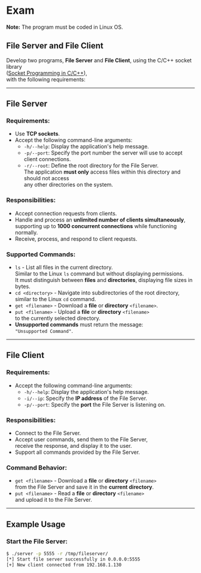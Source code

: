# Exam

**Note:** The program must be coded in Linux OS.

## File Server and File Client

Develop two programs, **File Server** and **File Client**, using the C/C++ socket library  
([Socket Programming in C/C++](https://www.geeksforgeeks.org/socket-programming-cc/)),  
with the following requirements:

---

## File Server

### Requirements:
- Use **TCP sockets**.
- Accept the following command-line arguments:
  - `-h/--help`: Display the application's help message.
  - `-p/--port`: Specify the port number the server will use to accept client connections.
  - `-r/--root`: Define the root directory for the File Server.  
    The application **must only** access files within this directory and should not access  
    any other directories on the system.

### Responsibilities:
- Accept connection requests from clients.
- Handle and process an **unlimited number of clients simultaneously**,  
  supporting up to **1000 concurrent connections** while functioning normally.
- Receive, process, and respond to client requests.

### Supported Commands:
- `ls` - List all files in the current directory.  
  Similar to the Linux `ls` command but without displaying permissions.  
  It must distinguish between **files** and **directories**, displaying file sizes in bytes.
- `cd <directory>` - Navigate into subdirectories of the root directory,  
  similar to the Linux `cd` command.
- `get <filename>` - Download a **file** or **directory** `<filename>`.
- `put <filename>` - Upload a **file** or **directory** `<filename>`  
  to the currently selected directory.
- **Unsupported commands** must return the message:  
  `"Unsupported Command"`.

---

## File Client

### Requirements:
- Accept the following command-line arguments:
  - `-h/--help`: Display the application's help message.
  - `-i/--ip`: Specify the **IP address** of the File Server.
  - `-p/--port`: Specify the **port** the File Server is listening on.

### Responsibilities:
- Connect to the File Server.
- Accept user commands, send them to the File Server,  
  receive the response, and display it to the user.
- Support all commands provided by the File Server.

### Command Behavior:
- `get <filename>` - Download a **file** or **directory** `<filename>`  
  from the File Server and save it in the **current directory**.
- `put <filename>` - Read a **file** or **directory** `<filename>`  
  and upload it to the File Server.

---

## Example Usage

### Start the File Server:
```sh
$ ./server -p 5555 -r /tmp/fileserver/
[*] Start file server successfully in 0.0.0.0:5555
[+] New client connected from 192.168.1.130
